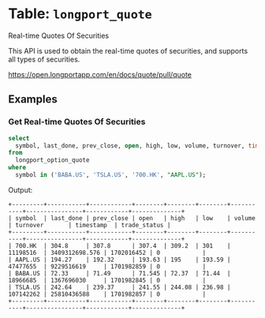 # Table: `longport_quote`

Real-time Quotes Of Securities

This API is used to obtain the real-time quotes of securities, and supports all types of securities.

https://open.longportapp.com/en/docs/quote/pull/quote

## Examples

### Get Real-time Quotes Of Securities

```sql
select
  symbol, last_done, prev_close, open, high, low, volume, turnover, timestamp, trade_status
from
  longport_option_quote
where
  symbol in ('BABA.US', 'TSLA.US', '700.HK', "AAPL.US");
```

Output:

```
+---------+-----------+------------+--------+--------+--------+-----------+----------------+------------+--------------+
| symbol  | last_done | prev_close | open   | high   | low    | volume    | turnover       | timestamp  | trade_status |
+---------+-----------+------------+--------+--------+--------+-----------+----------------+------------+--------------+
| 700.HK  | 304.8     | 307.8      | 307.4  | 309.2  | 301    | 11198516  | 3409312698.576 | 1702016452 | 0            |
| AAPL.US | 194.27    | 192.32     | 193.63 | 195    | 193.59 | 47477655  | 9229516619     | 1701982859 | 0            |
| BABA.US | 72.33     | 71.49      | 71.545 | 72.37  | 71.44  | 18966685  | 1367696030     | 1701982845 | 0            |
| TSLA.US | 242.64    | 239.37     | 241.55 | 244.08 | 236.98 | 107142262 | 25810436588    | 1701982857 | 0            |
+---------+-----------+------------+--------+--------+--------+-----------+----------------+------------+--------------+
```
